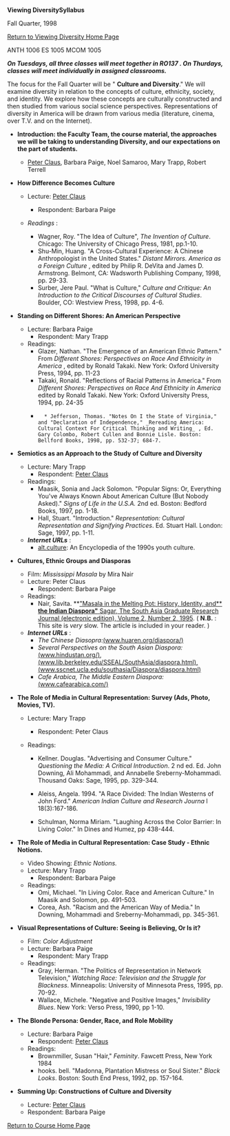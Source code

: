 **Viewing DiversitySyllabus**

Fall Quarter, 1998

[Return to Viewing Diversity Home
Page](http://www.isis.csuhayward.edu/ALSS/anth/claus/a1006/a1006.htm)

ANTH 1006 ES 1005 MCOM 1005

**_On Tuesdays, all three classes will meet together in RO137 . On Thurdays,
classes will meet individually in assigned classrooms._**  
  
  
  

The focus for the Fall Quarter will be " **Culture and Diversity**." We will
examine diversity in relation to the concepts of culture, ethnicity, society,
and identity. We explore how these concepts are culturally constructed and
then studied from various social science perspectives. Representations of
diversity in America will be drawn from various media (literature, cinema,
over T.V. and on the Internet).  
  

  * **Introduction: the Faculty Team, the course material, the approaches we will be taking to understanding Diversity, and our expectations on the part of students.**

    * [Peter Claus](lec1-f98.htm), Barbara Paige, Noel Samaroo, Mary Trapp, Robert Terrell
  
  

  * **How Difference Becomes Culture**
    * Lecture: [Peter Claus](Lec2-f98.htm)

      * Respondent: Barbara Paige
    * _Readings_ :

      * Wagner, Roy. "The Idea of Culture", _The Invention of Culture_. Chicago: The University of Chicago Press, 1981, pp.1-10.
      * Shu-Min, Huang. "A Cross-Cultural Experience: A Chinese Anthropologist in the United States." _Distant Mirrors. America as a Foreign Culture_ , edited by Philip R. DeVita and James D. Armstrong. Belmont, CA: Wadsworth Publishing Company, 1998, pp. 29-33.
      * Surber, Jere Paul. "What is Culture," _Culture and Critique: An Introduction to the Critical Discourses of Cultural Studies_. Boulder, CO: Westview Press, 1998, pp. 4-6.
  
  

  * **Standing on Different Shores: An American Perspective**
    * Lecture: Barbara Paige
      * Respondent: Mary Trapp
    * Readings:
      * Glazer, Nathan. "The Emergence of an American Ethnic Pattern." From _Different Shores: Perspectives on Race And Ethnicity in America_ , edited by Ronald Takaki. New York: Oxford University Press, 1994, pp. 11-23
      * Takaki, Ronald. "Reflections of Racial Patterns in America." From _Different Shores: Perspectives on Race And Ethnicity in America_ edited by Ronald Takaki. New York: Oxford University Press, 1994, pp. 24-35
      *       * Jefferson, Thomas. "Notes On I the State of Virginia," and "Declaration of Independence," _Rereading America: Cultural Context For Critical Thinking and Writing_ , Ed. Gary Colombo, Robert Cullen and Bonnie Lisle. Boston: Bellford Books, 1998, pp. 532-37; 684-7.
  
  

  * **Semiotics as an Approach to the Study of Culture and Diversity**
    * Lecture: Mary Trapp
      * Respondent: [Peter Claus](claus-rsp1-f98.htm)
    * Readings:
      * Maasik, Sonia and Jack Solomon. "Popular Signs: Or, Everything You've Always Known About American Culture (But Nobody Asked)." _Signs of Life in the U.S.A._ 2nd ed. Boston: Bedford Books, 1997, pp. 1-18.
      * Hall, Stuart. "Introduction." _Representation: Cultural Representation and Signifying Practices_. Ed. Stuart Hall. London: Sage, 1997, pp. 1-11.
    * _**Internet URLs**_ : 
      * [alt.culture](http://www.pathfinder.com/cgi-bin/altculture/a-z.cgi?dir=a&cat=style): An Encyclopedia of the 1990s youth culture. 
  
  

  * **Cultures, Ethnic Groups and Diasporas**
    * Film: _Mississippi Masala_ by Mira Nair
    * Lecture: Peter Claus
      * Respondent: Barbara Paige
    * Readings:
      * Nair, Savita. **["Masala in the Melting Pot: History, Identity, and** **the Indian Diaspora"** Sagar, The South Asia Graduate Research Journal (electronic edition), Volume 2, Number 2, 1995](http://asnic.utexas.edu/asnic/sagar/sagar.html#RTFToC5). ( **N.B.** : This site is _very_ slow. The article is included in your reader. )
    * _**Internet URLs**_ :
      * _The Chinese Diasopra:_[(www.huaren.org/diaspora/)](http://www.huaren.org/diaspora/ )
      * _Several Perspectives on the South Asian Diaspora:_[(www.hindustan.org/), ](http://www.hindustan.org/) [(www.lib.berkeley.edu/SSEAL/SouthAsia/diaspora.html), ](http://www.lib.berkeley.edu/SSEAL/SouthAsia/diaspora.html ) [(www.sscnet.ucla.edu/southasia/Diaspora/diaspora.html) ](http://www.sscnet.ucla.edu/southasia/Diaspora/diaspora.html)
      * _Cafe Arabica, The Middle Eastern Diaspora:_[ (www.cafearabica.com/)](http://www.cafearabica.com/)
  
  

  * **The Role of Media in Cultural Representation: Survey (Ads, Photo, Movies, TV).**
    * Lecture: Mary Trapp
      * Respondent: Peter Claus
    * Readings:

      * Kellner. Douglas. "Advertising and Consumer Culture." _Questioning the Media: A Critical Introduction_. 2 nd ed. Ed. John Downing, Ali Mohammadi, and Annabelle Sreberny-Mohammadi. Thousand Oaks: Sage, 1995, pp. 329-344.

      * Aleiss, Angela. 1994. "A Race Divided: The Indian Westerns of John Ford." _American Indian Culture and Research Journa_ l 18(3):167-186.
      * Schulman, Norma Miriam. "Laughing Across the Color Barrier: In Living Color." In Dines and Humez, pp 438-444.
  
  

  * **The Role of Media in Cultural Representation: Case Study - Ethnic Notions.**
    * Video Showing: _Ethnic Notions._
    * Lecture: Mary Trapp
      * Respondent: Barbara Paige
    * Readings:
      * Omi, Michael. "In Living Color. Race and American Culture." In Maasik and Solomon, pp. 491-503.
      * Corea, Ash. "Racism and the American Way of Media." In Downing, Mohammadi and Sreberny-Mohammadi, pp. 345-361.
  
  

  * **Visual Representations of Culture: Seeing is Believing, Or Is it?**
    * Film: _Color Adjustment_
    * Lecture: Barbara Paige
      * Respondent: Mary Trapp
    * Readings: 
      * Gray, Herman. "The Politics of Representation in Network Television," _Watching Race: Television and the Struggle for Blackness_. Minneapolis: University of Minnesota Press, 1995, pp. 70-92.
      * Wallace, Michele. "Negative and Positive Images," _Invisibility Blues_. New York: Verso Press, 1990, pp 1-10.
  
  

  * **The Blonde Persona: Gender, Race, and Role Mobility**
    * Lecture: Barbara Paige
      * Respondent: [Peter Claus](claus-rsp2-f98.htm)
    * Readings: 
      * Brownmiller, Susan "Hair," _Feminity_. Fawcett Press, New York 1984
      * hooks. bell. "Madonna, Plantation Mistress or Soul Sister." _Black Looks_. Boston: South End Press, 1992, pp. 157-164.
  
  

  * **Summing Up: Constructions of Culture and Diversity**
    * Lecture: [Peter Claus](lec3-f98.htm)
    * Respondent: Barbara Paige
  
  

[Return to Course Home
Page](http://www.isis.csuhayward.edu/ALSS/anth/claus/a1006/a1006f98.htm)

